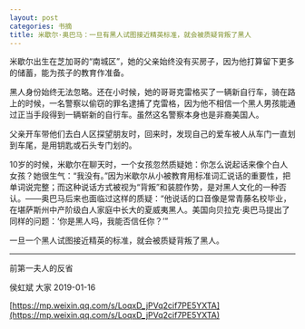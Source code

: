 ```yaml
---
layout: post
categories: 书摘
title: 米歇尔·奥巴马：一旦有黑人试图接近精英标准，就会被质疑背叛了黑人
---
```


米歇尔出生在芝加哥的“南城区”，她的父亲始终没有买房子，因为他打算留下更多的储蓄，能为孩子的教育作准备。

黑人身份始终无法忽略。还在小时候，她的哥哥克雷格买了一辆新自行车，骑在路上的时候，一名警察以偷窃的罪名逮捕了克雷格，因为他不相信一个黑人男孩能通过正当手段得到一辆崭新的自行车。虽然这名警察本身也是非裔美国人。

父亲开车带他们去白人区探望朋友时，回来时，发现自己的爱车被人从车门一直划到车尾，是用钥匙或石头专门划的。

10岁的时候，米歇尔在聊天时，一个女孩忽然质疑她：你怎么说起话来像个白人女孩？她很生气：“我没有。”因为米歇尔从小被教育用标准词汇说话的重要性，把单词说完整；而这种说话方式被视为“背叛”和装腔作势，是对黑人文化的一种否认。——奥巴马后来也面临过这样的质疑：“他说话的口音像是常青藤名校毕业，在堪萨斯州中产阶级白人家庭中长大的夏威夷黑人。美国向贝拉克·奥巴马提出了同样的问题：‘你是黑人吗，我能否信任你？’”

一旦一个黑人试图接近精英的标准，就会被质疑背叛了黑人。

---

前第一夫人的反省

侯虹斌  大家  2019-01-16

[https://mp.weixin.qq.com/s/LoqxD_jPVq2cif7PE5YXTA](https://mp.weixin.qq.com/s/LoqxD_jPVq2cif7PE5YXTA)